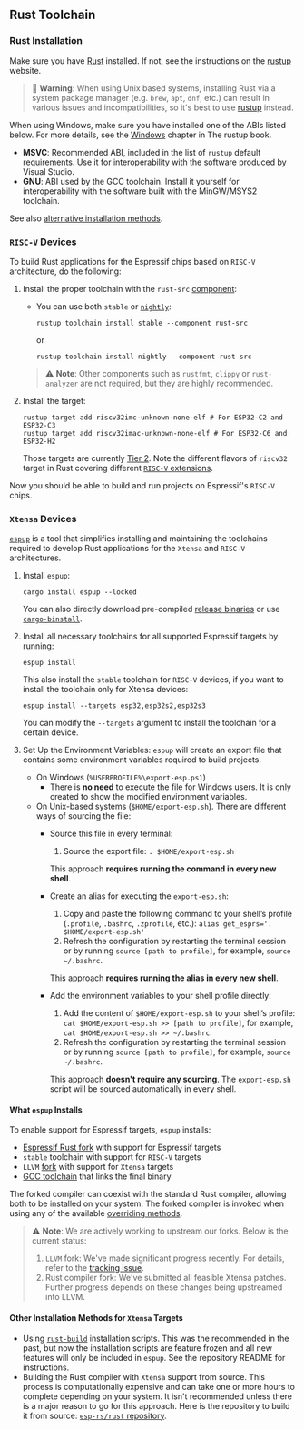 ## Rust Toolchain

### Rust Installation

Make sure you have [Rust][rust-lang-org] installed. If not, see the instructions on the [rustup][rustup.rs-website] website.

> 🚨 **Warning**: When using Unix based systems, installing Rust via a system package manager (e.g. `brew`, `apt`, `dnf`, etc.) can result in various issues and incompatibilities, so it's best to use [rustup][rustup.rs-website] instead.

When using Windows, make sure you have installed one of the ABIs listed below. For more details, see the [Windows][rustup-book-windows] chapter in The rustup book.
- **MSVC**: Recommended ABI, included in the list of `rustup` default requirements. Use it for interoperability with the software produced by Visual Studio.
- **GNU**: ABI used by the GCC toolchain. Install it yourself for interoperability with the software built with the MinGW/MSYS2 toolchain.

See also [alternative installation methods][rust-alt-installation].

[rustup.rs-website]: https://rustup.rs/
[rust-alt-installation]: https://rust-lang.github.io/rustup/installation/other.html
[rustup-book-windows]: https://rust-lang.github.io/rustup/installation/windows.html
[rust-lang-org]: https://www.rust-lang.org/

### `RISC-V` Devices

To build Rust applications for the Espressif chips based on `RISC-V` architecture, do the following:

1. Install the proper toolchain with the `rust-src` [component][rustup-book-components]:
    - You can use both `stable` or [`nightly`][rustup-book-channel-nightly]:
      ```shell
      rustup toolchain install stable --component rust-src
      ```
      or
      ```shell
      rustup toolchain install nightly --component rust-src
      ```

    > ⚠️ **Note**: Other components such as `rustfmt`, `clippy` or `rust-analyzer` are not required, but they are highly recommended.



2. Install the target:
      ```shell
      rustup target add riscv32imc-unknown-none-elf # For ESP32-C2 and ESP32-C3
      rustup target add riscv32imac-unknown-none-elf # For ESP32-C6 and ESP32-H2
      ```

      Those targets are currently [Tier 2][rust-lang-book--platform-support-tier2]. Note the different flavors of `riscv32` target in Rust covering different [`RISC-V` extensions][wiki-riscv-standard-extensions].

Now you should be able to build and run projects on Espressif's `RISC-V` chips.

[rustup-book-channel-nightly]: https://rust-lang.github.io/rustup/concepts/channels.html#working-with-nightly-rust
[rustup-book-components]: https://rust-lang.github.io/rustup/concepts/components.html
[rust-lang-book--platform-support-tier2]: https://doc.rust-lang.org/nightly/rustc/platform-support.html#tier-2
[wiki-riscv-standard-extensions]: https://en.wikichip.org/wiki/risc-v/standard_extensions
[embedonomicon-creating-a-custom-target]: https://docs.rust-embedded.org/embedonomicon/custom-target.html
[embedonomicon-official-book]: https://docs.rust-embedded.org/embedonomicon/

### `Xtensa` Devices

[`espup`][espup-github] is a tool that simplifies installing and maintaining the toolchains required to develop Rust applications for the `Xtensa` and `RISC-V` architectures.

1. Install `espup`:
    ```shell
    cargo install espup --locked
    ```
   You can also directly download pre-compiled [release binaries][release-binaries] or use [`cargo-binstall`][cargo-binstall].
2. Install all necessary toolchains for all supported Espressif targets by running:
    ```shell
    espup install
    ```
    This also install the `stable` toolchain for `RISC-V` devices, if you want to install the toolchain only for Xtensa devices:
    ```shell
    espup install --targets esp32,esp32s2,esp32s3
    ```
    You can modify the `--targets` argument to install the toolchain for a certain device.

3. Set Up the Environment Variables: `espup` will create an export file that contains some environment variables required to build projects.
   - On Windows (`%USERPROFILE%\export-esp.ps1`)
        - There is **no need** to execute the file for Windows users. It is only created to show the modified environment variables.
   - On Unix-based systems (`$HOME/export-esp.sh`). There are different ways of sourcing the file:
     - Source this file in every terminal:
        1. Source the export file: `. $HOME/export-esp.sh`

        This approach **requires running the command in every new shell**.
     - Create an alias for executing the `export-esp.sh`:
        1. Copy and paste the following command to your shell’s profile (`.profile`, `.bashrc`, `.zprofile`, etc.): `alias get_esprs='. $HOME/export-esp.sh'`
        2. Refresh the configuration by restarting the terminal session or by running `source [path to profile]`, for example, `source ~/.bashrc`.

        This approach **requires running the alias in every new shell**.
     - Add the environment variables to your shell profile directly:
        1. Add the content of `$HOME/export-esp.sh` to your shell’s profile: `cat $HOME/export-esp.sh >> [path to profile]`, for example, `cat $HOME/export-esp.sh >> ~/.bashrc`.
        2. Refresh the configuration by restarting the terminal session or by running `source [path to profile]`, for example, `source ~/.bashrc`.

        This approach **doesn't require any sourcing**. The `export-esp.sh` script will be sourced automatically in every shell.

[espup-github]: https://github.com/esp-rs/espup
[release-binaries]: https://github.com/esp-rs/espup/releases
[cargo-binstall]: https://github.com/cargo-bins/cargo-binstall

#### What `espup` Installs

To enable support for Espressif targets, `espup` installs:

- [Espressif Rust fork][esp-rs/rust] with support for Espressif targets
- `stable` toolchain with support for `RISC-V` targets
- `LLVM` [fork][llvm-github-fork] with support for `Xtensa` targets
- [GCC toolchain][gcc-toolchain-github-fork] that links the final binary

The forked compiler can coexist with the standard Rust compiler, allowing both to be installed on your system. The forked compiler is invoked when using any of the available [overriding methods][rustup-overrides].

> ⚠️ **Note**: We are actively working to upstream our forks. Below is the current status:
> 1. `LLVM` fork: We've made significant progress recently. For details, refer to the [tracking issue][llvm-github-fork-upstream issue].
> 2. Rust compiler fork: We've submitted all feasible Xtensa patches. Further progress depends on these changes being upstreamed into LLVM.

[esp-rs/rust]: https://github.com/esp-rs/rust
[llvm-github-fork]: https://github.com/espressif/llvm-project
[gcc-toolchain-github-fork]: https://github.com/espressif/crosstool-NG/
[rustup-overrides]: https://rust-lang.github.io/rustup/overrides.html
[llvm-github-fork-upstream issue]: https://github.com/espressif/llvm-project/issues/4

#### Other Installation Methods for `Xtensa` Targets

- Using [`rust-build`][rust-build] installation scripts. This was the recommended in the past, but now the installation scripts are feature frozen and all new features will only be included in `espup`. See the repository README for instructions.
- Building the Rust compiler with `Xtensa` support from source. This process is computationally expensive and can take one or more hours to complete depending on your system. It isn't recommended unless there is a major reason to go for this approach. Here is the repository to build it from source: [`esp-rs/rust` repository][esp-rs-rust].

[rust-build]: https://github.com/esp-rs/rust-build#download-installer-in-bash
[esp-rs-rust]: https://github.com/esp-rs/rust
